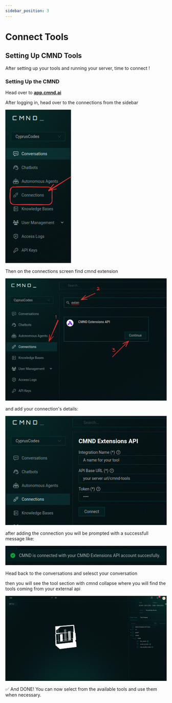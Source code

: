 ```yaml
---
sidebar_position: 3
---
```


# Connect Tools 

## Setting Up CMND Tools

After setting up your tools and running your server, time to connect !

### Setting Up the CMND

Head over to **[app.cmnd.ai](https://app.cmnd.ai)**

After logging in, head over to the connections from the sidebar

![../../static/img/connections.png](../../static/img/connections.png)

Then on the connections screen find cmnd extension

![../../static/img/create-connection.png](../../static/img/create-connection.png)

and add your connection's details:

![../../static/img/config-tool.png](../../static/img/config-tool.png)

after adding the connection you will be prompted with a successfull message like:

![../../static/img/tool-added.png](../../static/img/tool-added.png)

Head back to the conversations and selesct your conversation

then you will see the tool section with cmnd collapse where you will find the tools coming from your external api

![../../static/img/tool-selection.png](../../static/img/tool-selection.png)

✅ And DONE! You can now select from the available tools and use them when necessary.
